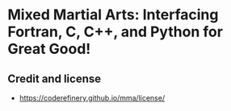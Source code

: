 

# Mixed Martial Arts: Interfacing Fortran, C, C++, and Python for Great Good!

## Credit and license

- https://coderefinery.github.io/mma/license/

